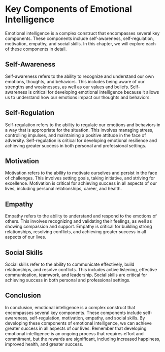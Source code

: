 Key Components of Emotional Intelligence
=========================================================================================

Emotional intelligence is a complex construct that encompasses several key components. These components include self-awareness, self-regulation, motivation, empathy, and social skills. In this chapter, we will explore each of these components in detail.

Self-Awareness
--------------

Self-awareness refers to the ability to recognize and understand our own emotions, thoughts, and behaviors. This includes being aware of our strengths and weaknesses, as well as our values and beliefs. Self-awareness is critical for developing emotional intelligence because it allows us to understand how our emotions impact our thoughts and behaviors.

Self-Regulation
---------------

Self-regulation refers to the ability to regulate our emotions and behaviors in a way that is appropriate for the situation. This involves managing stress, controlling impulses, and maintaining a positive attitude in the face of adversity. Self-regulation is critical for developing emotional resilience and achieving greater success in both personal and professional settings.

Motivation
----------

Motivation refers to the ability to motivate ourselves and persist in the face of challenges. This involves setting goals, taking initiative, and striving for excellence. Motivation is critical for achieving success in all aspects of our lives, including personal relationships, career, and health.

Empathy
-------

Empathy refers to the ability to understand and respond to the emotions of others. This involves recognizing and validating their feelings, as well as showing compassion and support. Empathy is critical for building strong relationships, resolving conflicts, and achieving greater success in all aspects of our lives.

Social Skills
-------------

Social skills refer to the ability to communicate effectively, build relationships, and resolve conflicts. This includes active listening, effective communication, teamwork, and leadership. Social skills are critical for achieving success in both personal and professional settings.

Conclusion
----------

In conclusion, emotional intelligence is a complex construct that encompasses several key components. These components include self-awareness, self-regulation, motivation, empathy, and social skills. By developing these components of emotional intelligence, we can achieve greater success in all aspects of our lives. Remember that developing emotional intelligence is an ongoing process that requires effort and commitment, but the rewards are significant, including increased happiness, improved health, and greater success.
